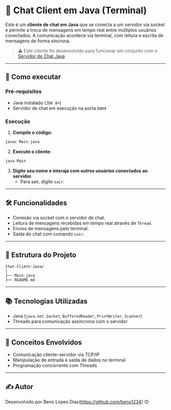 # 💬 Chat Client em Java (Terminal)

Este é um **cliente de chat em Java** que se conecta a um servidor via socket e permite a troca de mensagens em tempo real entre múltiplos usuários conectados. A comunicação acontece via terminal, com leitura e escrita de mensagens de forma síncrona.

> ⚠️ Este cliente foi desenvolvido para funcionar em conjunto com o [Servidor de Chat Java](https://github.com/beno1234/SocketService)

---

## 🚀 Como executar

### Pré-requisitos

- Java instalado (`JDK 8+`)
- Servidor de chat em execução na porta `8089`

### Execução

1. **Compile o código:**

```bash
javac Main.java
```

2. **Execute o cliente:**

```bash
java Main
```

3. **Digite seu nome e interaja com outros usuários conectados ao servidor.**
   - Para sair, digite `sair`.

---

## 🛠️ Funcionalidades

- Conexão via socket com o servidor de chat.
- Leitura de mensagens recebidas em tempo real através de `Thread`.
- Envios de mensagens pelo terminal.
- Saída do chat com comando `sair`.

---

## 📁 Estrutura do Projeto

```
Chat-Client-Java/
│
├── Main.java
├── README.md
```

---

## 📚 Tecnologias Utilizadas

- Java (`java.net.Socket`, `BufferedReader`, `PrintWriter`, `Scanner`)
- Threads para comunicação assíncrona com o servidor

---

## 🧠 Conceitos Envolvidos

- Comunicação cliente-servidor via TCP/IP
- Manipulação de entrada e saída de dados no terminal
- Programação concorrente com Threads

---

## ✍️ Autor

Desenvolvido por Beno Lopes Dias(https://github.com/beno1234) 😊
